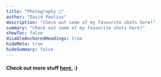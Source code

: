 ```yaml
---
title: "Photography 📸" 
author: "David Paulius"
description: "Check out some of my favourite shots here!" 
summary: "Check out some of my favourite shots here!" 
showToc: false
disableAnchoredHeadings: true
hideMeta: true
hideSummary: false	
---
```


#### Check out more stuff <a href="https://goo.gl/photos/r7VYNbVtMnBCmvsx6" target="_blank">here.</a> :) 

[comment]: pa-gallery-player-widget

<script src="https://cdn.jsdelivr.net/npm/publicalbum@latest/embed-ui.min.js" async></script>
<div class="pa-carousel-widget" style="width:100%; height:480px; display:none; margin:auto"
  data-link="https://goo.gl/photos/r7VYNbVtMnBCmvsx6"
  data-title="Photography by David: My Highlights!"
  data-description="Album by David Paulius"
  data-delay="2">
</div>
<script type="text/javascript">
     // randomly selecting some of my favourite shots:
     list_samples = [
          "https://lh3.googleusercontent.com/pw/AIL4fc-sBWModD1vRVk9dbr06Knsacp5UrxgNA1G7NNzuzcZYXGLnBtZcve2TC7JaTAy-dpLT_ZRti4uq2HKmmO-lpCwtskexAGhzFa7Rs-wNSf_HuCjhbU4=w1920-h1080",
          "https://lh3.googleusercontent.com/pw/AIL4fc-LsXpLTXoZyQ8IJMJ1yGOOcrZA8ypaPea5VpoexIGXTh9jWybVxQFo4GijOvPBM47ACfgjZGvsj_UNWOOiFu2YYnXQSWxQ1yDTSlhpowFoqYoR4H3d=w1920-h1080",
          "https://lh3.googleusercontent.com/pw/AIL4fc-jVg0Iu8p7vyFEZXBQKL5X4b_LaYTT5vymteitOyYTkJojP9dIopeZKgBqJ6w2eDAy9dgfRdJfHLFQlSddD9lW0eUoeHz7ZPSpyP3OgeMRzpzqooIa=w1920-h1080",
          "https://lh3.googleusercontent.com/pw/AIL4fc8zTGOsuhwBqT9HYyN03DGmi1WuVEcW80WoD3vE_40L4SbmIj1gS98pCd0zVLqVfLrQvaQPjZ44JN6Z4n682mEQ8ZhjhRVr9JANMVw980R5UimIA-1z=w1920-h1080",
          "https://lh3.googleusercontent.com/pw/AIL4fc-r2qt7dhLUMh6SEIr3eZTFrpLVhIqb-lSwnkLR3LBalqWSfcBNd-yDj4PtPvcF_JrIV0Svus8SlRRb4CEW_1RpAMSqGB2ajJOA73r4o6sPH0-9isz_=w1920-h1080",
          "https://lh3.googleusercontent.com/pw/AIL4fc9seNLYw2vyXBs1AkPlOU8yZV_LnWVD3SdXb_AXGMG7J6DNqcH99wsbibxk8dLRXjY1csLeuInyqoJFHr8STAe-Zvy-ORTJiqk53Nb_7fxJjCU-B_z5=w1920-h1080",
          "https://lh3.googleusercontent.com/pw/AIL4fc8197Z2N34lFdJiykvYh7YLTSytmCNDtM6ElqZ9IFoE4UxVe0qjCPcwv6YpTVSYSRj4POMm2y1IRv0N9RPn8MkNDg3cXMAYJ8ETMyhQXMNh_D0Fdxe4=w1920-h1080",
          "https://lh3.googleusercontent.com/pw/AIL4fc_HjrNNpQAfoxhrF3kBbnpFTXen6upxNy3ev-pytrnZeTnHsbn4K7a7Q8e7Yu5Dw9pvDhc6nS4q0K2xGw7z7rsX1oiwBa7Kzhi0O9cY_B9F6r7Cjtus=w1920-h1080",
          "https://lh3.googleusercontent.com/pw/AIL4fc99QWIXNnZfxh579bDZEEpzouhEh77C4npEghnUXqnLHEMStVm8qwd4Dtm8-I3WwexLQZnA0kig16fJuHXxh1u9NAaSAffpeB72n93XR4vBBQ7LEptX=w1920-h1080",
          "https://lh3.googleusercontent.com/pw/AIL4fc9vwqbwuPm6Sme61igzP5rNwIsOtnnclYNZeQj1b-BbAHEnJQB770uvj4UyRhRs55Tg9q8iDxtkcB8FmAlXKDUp0gQOSzNgXy9sOfOeodpoGZPYGhIv=w1920-h1080",
          "https://lh3.googleusercontent.com/pw/AIL4fc-rKKpy3weSenRP11Qilw92aOnRhK-ATwJm9gi-WLJMkhlWYZl_t3h2pTQTyNSu-sqDGY-z9HVWv9EWZEU7BT28udS0_faZHRTN4emrPO-40S6bReng=w1920-h1080",
          "https://lh3.googleusercontent.com/pw/AIL4fc9D3iCCQGvbjQ-fC-F7l5qlEAwOtIZnop3bkiyMlQEjBzWvF93qKGYxYtzQqWuk1mfOOksueaEmUJCO9okIllqzPtJsR4VtuIjvs60zWaEEpODZYRm-=w1920-h1080",
          "https://lh3.googleusercontent.com/pw/AIL4fc-0I9XdbH63py7BqhazyPKEPf8syBHS7RdbQZItS18Lg58ZhNplIBc30asQyt1SVQvctd_breRVxENRkdH5Nqe3RDjtwVTgmCXiKjmp-7wIv9wI0t4D=w1920-h1080",
          "https://lh3.googleusercontent.com/pw/AIL4fc8DkdFngROxKvQQEBd69tdl3LXexJ7anGXpd2dKOlpegDJ6LwokGtTvtvDmVGtoFIl8_mMRt4jILTDck5iZ36590NhNK0fHKykWcCvopUtRXTPQ1j5m=w1920-h1080",
          "https://lh3.googleusercontent.com/pw/AIL4fc_K9Y2X_XTuLmm-Aje--QTIQacFWXNAfk9A6njpE8m5cgX4O-4l_mN6mwh-1996Eo5TG9Qf4ivh7bH4LGXf66EciNCkgSjJvyGOWEn738RLH1ubAf8C=w1920-h1080",
          "https://lh3.googleusercontent.com/pw/AIL4fc_uXFLz4eFd63llDgPmPSWjtd9s3n55kTH_TXhSWVHMNkrXgzKEgH3KhPspmtdPqVZN2NlpNa63Vg3ByQdue-A1Pfog0C0pwfl37CkpNgiY1UAHzdco=w1920-h1080",
          "https://lh3.googleusercontent.com/pw/AIL4fc8V_O_zQUaOfKp8MQXDtxx_OcXjWnNLAnFXGIZiY-1ewB8Dfc3iybS4jjhPlVWATYIiWwJLbY3mJS3nLDLLub-gPbLg25-OxkO2coFqxiL0txF5Bfoq=w1920-h1080",
          "https://lh3.googleusercontent.com/pw/AIL4fc_Py_gBU_QlNr7Tbm4VcrVQz3Jk4Vpzrup0MfgJ-Hwctw5qp7Mfq2GV8Ruuyyxq6HVOw-fSaOsN9L7OOagFJa6z-Dhj2ja1dgpRi5--DzYhcY-3Luax=w1920-h1080",
          "https://lh3.googleusercontent.com/pw/AIL4fc_XasmIrqid9R50Lcw31ngikZogBqzf3Rp5picNaeOZ_dQ3WUjK_I-fSwgGXisy_xlcehZEi792nfSXy-6sAGbnksyJ_0BiLMxJuZz7l1UIYL7keb7K=w1920-h1080",
          "https://lh3.googleusercontent.com/pw/AIL4fc9WQ_1Dircu9WlVMYq4xBeLgr6u3IFEyjAO366pW6zbM-Rg414tfXDMAZ23JpJyH-W2bSwZ_aEDIushnxpbqpDafWk91f0oR7gCEaasJ_-BHT8XcO9_=w1920-h1080",
     ];
     var slideshow = document.querySelector('.pa-carousel-widget');
     for (var i = list_samples.length; i >= 0; i--) {
          temp_object = document.createElement("object");
          // randomly select an image link and make an object for it:
          random_img = list_samples[Math.random() * i | 0];
          temp_object.setAttribute("data", random_img);
          slideshow.appendChild(temp_object);
     }
</script>
